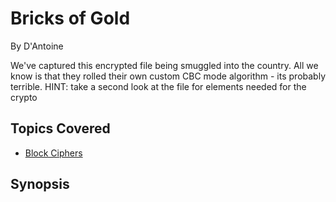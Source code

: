 # Bricks of Gold


By D'Antoine



We've captured this encrypted file being smuggled into the country. All we know is that they rolled their own custom CBC mode algorithm - its probably terrible.
HINT: take a second look at the file for elements needed for the crypto
## Topics Covered

- [Block Ciphers](/cryptography/what-are-block-ciphers/)
## Synopsis

